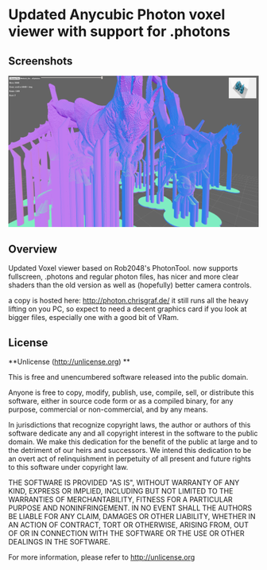 # Updated Anycubic Photon voxel viewer with support for .photons

## Screenshots
![Screenshot](screenshots/updated.PNG)

## Overview

Updated Voxel viewer based on Rob2048's PhotonTool. 
now supports fullscreen, .photons and regular photon files,
has nicer and more clear shaders than the old version as well as
(hopefully) better camera controls.

a copy is hosted here: http://photon.chrisgraf.de/
it still runs all the heavy lifting on you PC, so expect to need a 
decent graphics card if you look at bigger files, especially one with 
a good bit of VRam.

## License
**Unlicense (http://unlicense.org) **

This is free and unencumbered software released into the public domain.

Anyone is free to copy, modify, publish, use, compile, sell, or
distribute this software, either in source code form or as a compiled
binary, for any purpose, commercial or non-commercial, and by any
means.

In jurisdictions that recognize copyright laws, the author or authors
of this software dedicate any and all copyright interest in the
software to the public domain. We make this dedication for the benefit
of the public at large and to the detriment of our heirs and
successors. We intend this dedication to be an overt act of
relinquishment in perpetuity of all present and future rights to this
software under copyright law.

THE SOFTWARE IS PROVIDED "AS IS", WITHOUT WARRANTY OF ANY KIND,
EXPRESS OR IMPLIED, INCLUDING BUT NOT LIMITED TO THE WARRANTIES OF
MERCHANTABILITY, FITNESS FOR A PARTICULAR PURPOSE AND NONINFRINGEMENT.
IN NO EVENT SHALL THE AUTHORS BE LIABLE FOR ANY CLAIM, DAMAGES OR
OTHER LIABILITY, WHETHER IN AN ACTION OF CONTRACT, TORT OR OTHERWISE,
ARISING FROM, OUT OF OR IN CONNECTION WITH THE SOFTWARE OR THE USE OR
OTHER DEALINGS IN THE SOFTWARE.

For more information, please refer to <http://unlicense.org>
